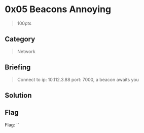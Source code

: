 # 0x05 Beacons Annoying
> 100pts

## Category
> Network

## Briefing
> Connect to ip: 10.112.3.88 port: 7000, a beacon awaits you

## Solution

## Flag
Flag: ``